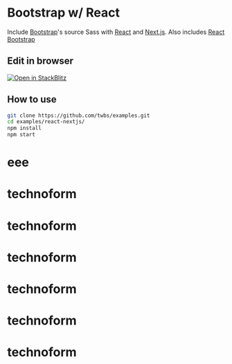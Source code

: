 # Bootstrap w/ React

Include [Bootstrap](https://getbootstrap.com)'s source Sass with [React](https://react.dev/) and [Next.js](https://nextjs.org/). Also includes [React Bootstrap](https://react-bootstrap.github.io/)

## Edit in browser

[![Open in StackBlitz](https://developer.stackblitz.com/img/open_in_stackblitz.svg)](https://stackblitz.com/github/twbs/examples/tree/main/react-nextjs?file=src%2Fpages%2Findex.tsx)

## How to use

```sh
git clone https://github.com/twbs/examples.git
cd examples/react-nextjs/
npm install
npm start
```
# eee
# technoform
# technoform
# technoform
# technoform
# technoform
# technoform

